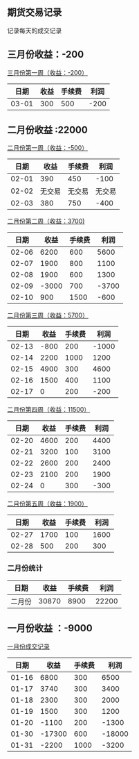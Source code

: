 ## 期货交易记录

记录每天的成交记录

## 三月份收益：-200

[三月份第一周（收益：-200）](https://github.com/Ityang/Futures/blob/main/2023/202303/3%E6%9C%88%E4%BB%BD%E7%AC%AC%E4%B8%80%E5%91%A8.md)

| 日期  | 收益 | 手续费 | 利润 |
| ----- | ---- | ------ | ---- |
| 03-01 | 300  | 500    | -200 |



## 二月份收益 :22000

[二月份第一周（收益：-500）](https://github.com/Ityang/Futures/blob/main/2023/202302/2%E6%9C%88%E4%BB%BD%E7%AC%AC%E4%B8%80%E5%91%A8.md)

| 日期  | 收益   | 手续费 | 利润   |
| ----- | ------ | ------ | ------ |
| 02-01 | 390    | 450    | -100   |
| 02-02 | 无交易 | 无交易 | 无交易 |
| 02-03 | 380    | 750    | -400   |

[二月份第二周（收益：3700)](https://github.com/Ityang/Futures/blob/main/2023/202302/2%E6%9C%88%E4%BB%BD%E7%AC%AC%E4%BA%8C%E5%91%A8.md)

| 日期  | 收益  | 手续费 | 利润  |
| ----- | ----- | ------ | ----- |
| 02-06 | 6200  | 600    | 5600  |
| 02-07 | 1900  | 800    | 1100  |
| 02-08 | 1900  | 600    | 1300  |
| 02-09 | -3000 | 700    | -3700 |
| 02-10 | 900   | 1500   | -600  |

[二月份第三周（收益：5700）](https://github.com/Ityang/Futures/blob/main/2023/202302/2%E6%9C%88%E4%BB%BD%E7%AC%AC%E4%B8%89%E5%91%A8.md)

| 日期  | 收益 | 手续费 | 利润  |
| ----- | ---- | ------ | ----- |
| 02-13 | -800 | 200    | -1000 |
| 02-14 | 2200 | 1000   | 1200  |
| 02-15 | 4900 | 300    | 4600  |
| 02-16 | 1500 | 400    | 1100  |
| 02-17 | 0    | 200    | -200  |

[二月份第四周（收益：11500）](https://github.com/Ityang/Futures/blob/main/2023/202302/2%E6%9C%88%E4%BB%BD%E7%AC%AC%E5%9B%9B%E5%91%A8.md)

| 日期  | 收益 | 手续费 | 利润 |
| ----- | ---- | ------ | ---- |
| 02-20 | 4600 | 200    | 4400 |
| 02-21 | 3200 | 100    | 3100 |
| 02-22 | 2600 | 200    | 2400 |
| 02-23 | 2100 | 200    | 1900 |
| 02-24 | 0    | 300    | -300 |

[二月份第五周（收益：1900）](https://github.com/Ityang/Futures/blob/main/2023/202302/2%E6%9C%88%E4%BB%BD%E7%AC%AC%E4%BA%94%E5%91%A8.md)

| 日期  | 收益 | 手续费 | 利润 |
| ----- | ---- | ------ | ---- |
| 02-27 | 1700 | 100    | 1600 |
| 02-28 | 500  | 200    | 300  |

### 二月份统计

| 日期   | 收益  | 手续费 | 利润  |
| ------ | ----- | ------ | ----- |
| 二月份 | 30870 | 8900   | 22200 |

## 一月份收益 ：-9000

[一月份成交记录](https://github.com/Ityang/Futures/blob/main/2023/202301/2023%E5%B9%B41%E6%9C%88%E4%BB%BD.md)

| 日期  | 收益   | 手续费 | 利润   |
| ----- | ------ | ------ | ------ |
| 01-16 | 6800   | 300    | 6500   |
| 01-17 | 3740   | 300    | 3400   |
| 01-18 | 2300   | 300    | 2000   |
| 01-19 | 1500   | 300    | 1200   |
| 01-20 | -1100  | 200    | -1300  |
| 01-30 | -17300 | 600    | -18000 |
| 01-31 | -2200  | 1000   | -3200  |

